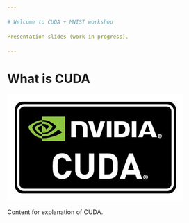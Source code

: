 ```yaml
---

# Welcome to CUDA + MNIST workshop

Presentation slides (work in progress).

---
```


# What is CUDA

![CUDA logo](./assets/Nvidia_CUDA_logo.jpg "CUDA logo")

Content for explanation of CUDA.


